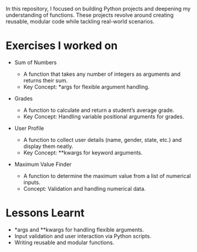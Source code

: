 In this repository, I focused on building Python projects and deepening my understanding of functions. These projects revolve around creating reusable, modular code while tackling real-world scenarios.

# Exercises I worked on
- Sum of Numbers
   - A function that takes any number of integers as arguments and returns their sum.
   - Key Concept: *args for flexible argument handling.

- Grades
   - A function to calculate and return a student’s average grade.
   - Key Concept: Handling variable positional arguments for grades.

- User Profile
   - A function to collect user details (name, gender, state, etc.) and display them neatly.
   - Key Concept: **kwargs for keyword arguments.

- Maximum Value Finder
   - A function to determine the maximum value from a list of numerical inputs.
   -  Concept: Validation and handling numerical data.

# Lessons Learnt
-  *args and **kwargs for handling flexible arguments.
- Input validation and user interaction via Python scripts.
- Writing reusable and modular functions.